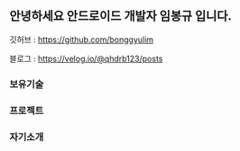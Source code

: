 ## 안녕하세요 안드로이드 개발자 임봉규 입니다.

깃허브 : https://github.com/bonggyulim

블로그 : https://velog.io/@qhdrb123/posts
### 보유기술


### 프로젝트


### 자기소개
